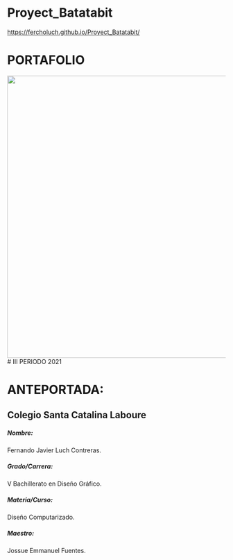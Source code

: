 # Proyect_Batatabit
https://fercholuch.github.io/Proyect_Batatabit/

# PORTAFOLIO
<img width="650px"  src="https://images.pexels.com/photos/1102797/pexels-photo-1102797.png?auto=compress&cs=tinysrgb&dpr=2&h=650&w=940">
# III PERIODO 
2021

# ANTEPORTADA:
## Colegio Santa Catalina Laboure
##### Nombre:
Fernando Javier Luch Contreras.
#####  Grado/Carrera:
V Bachillerato en Diseño Gráfico.
##### Materia/Curso:
Diseño Computarizado.
##### Maestro:
Jossue Emmanuel Fuentes.

